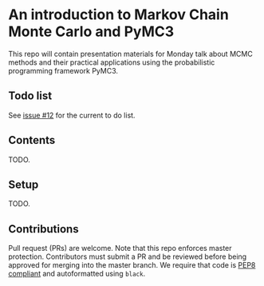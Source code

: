 # An introduction to Markov Chain Monte Carlo and PyMC3

This repo will contain presentation materials for Monday talk about MCMC
methods and their practical applications using the probabilistic programming
framework PyMC3.

## Todo list
See [issue #12](https://github.com/smu095/presentations/issues/12) for the current to do list.

## Contents
TODO.

## Setup
TODO.

## Contributions
Pull request (PRs) are welcome. Note that this repo enforces master protection. Contributors must submit a PR and be reviewed before being approved for merging into the master branch. We require that code is
[PEP8 compliant](https://www.python.org/dev/peps/pep-0008/) and autoformatted using `black`.

